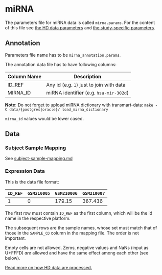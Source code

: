 miRNA
=====

The parameters file for miRNA data is called `mirna.params`.
For the content of this file see [the HD data parameters](hd-params.md) and [the study-specific parameters](study-params.md).

Annotation
----------

Parameters file name has to be `mirna_annotation.params`.

The annotation data file has to have following columns:

|   Column Name   |               Description                |
|-----------------|------------------------------------------|
| ID_REF          | Any id (e.g. `1`) just to join with data |
| MIRNA_ID        | miRNA identifier (e.g. `hsa-mir-302d`)   |

**Note:** Do not forget to upload miRNA dictionary with transmart-data:
`make -C data/{postgres|oracle}/ load_mirna_dictionary`

`mirna_id` values would be lower cased.

Data
----

### Subject Sample Mapping

See [subject-sample-mapping.md](subject-sample-mapping.md)

### Expression Data

This is the data file format:

| `ID_REF` | `GSM210005` | `GSM210006` | `GSM210007` |
|----------|-------------|-------------|-------------|
|     1    | 0           | 179.15      |367.436      |

The first row must contain `ID_REF` as the first column, which will be the id
name in the respective platform. 

The subsequent rows are the sample names, whose set must match that of those in
the `SAMPLE_CD` column in the mapping file. The order is not important.

Empty cells are not allowed. Zeros, negative values and NaNs (input as U+FFFD)
*are* allowed and have the same effect among each other (see below).

[Read more on how HD data are processed.](../hd-data-processing-details.md)

  [1]: https://jira.thehyve.nl/browse/JE-52

<!-- vim: tw=80 et ft=markdown spell:
-->
